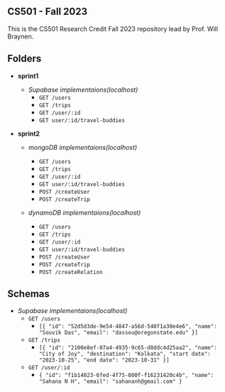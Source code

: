 ## CS501 - Fall 2023

This is the CS501 Research Credit Fall 2023 repository lead by Prof. Will Braynen. 

## Folders

- **sprint1** 
	- _Supabase implementaions(localhost)_ 
		- `GET /users`
		- `GET /trips` 
		- `GET /user/:id` 
		- `GET user/:id/travel-buddies`

- **sprint2** 
	- _mongoDB implementaions(localhost)_
		- `GET /users` 
		- `GET /trips`
		- `GET /user/:id`
		- `GET user/:id/travel-buddies`
		- `POST /createUser` 
		- `POST /createTrip`
	
	- _dynamoDB implementaions(localhost)_
		- `GET /users` 
		- `GET /trips`
		- `GET /user/:id`
		- `GET user/:id/travel-buddies`
		- `POST /createUser` 
		- `POST /createTrip`
		- `POST /createRelation`

## Schemas

- _Supabase implementaions(localhost)_
	- `GET /users`
		- `[{
			    "id": "52d5d3de-9e54-4847-a56d-540f1a30e4e6",
			    "name": "Souvik Das",
			    "email": "dassou@oregonstate.edu"
			}]`
	- `GET /trips`
		- `[{
			    "id": "2100e8ef-07a4-4935-9c65-d8ddc4d25aa2",
			    "name": "City of Joy",
			    "destination": "Kolkata",
			    "start date": "2023-10-25",
			    "end date": "2023-10-31"
			}]`
	- `GET /user/:id`
		- `{
			  "id": "f1b14023-6fed-4f75-800f-f16231420c4b",
			  "name": "Sahana N H",
			  "email": "sahananh@gmail.com"
			}`